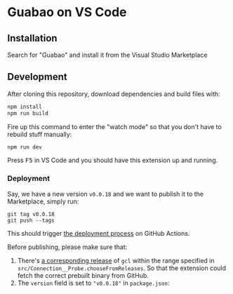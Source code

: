 # Guabao on VS Code

## Installation

Search for "Guabao" and install it from the Visual Studio Marketplace

## Development

After cloning this repository, download dependencies and build files with:

```bash
npm install
npm run build
```

Fire up this command to enter the "watch mode" so that you don't have to rebuild stuff manually:

```bash
npm run dev
```

Press <kbd>F5</kbd> in VS Code and you should have this extension up and running.

### Deployment

Say, we have a new version `v0.0.18` and we want to publish it to the Marketplace, simply run:

```
git tag v0.0.18
git push --tags
```

This should trigger [the deployment process](https://github.com/scmlab/gcl-vscode/runs/2552584344?check_suite_focus=true) on GitHub Actions.

Before publishing, please make sure that:
1. There's [a corresponding release](https://github.com/scmlab/gcl/releases/tag/v0.0.18) of `gcl` within the range specified in `src/Connection__Probe.chooseFromReleases`. So that the extension could fetch the correct prebuilt binary from GitHub.
2. The `version` field is set to `"v0.0.18"` in `package.json`:
